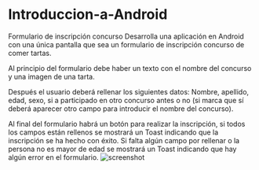 # Introduccion-a-Android
Formulario de inscripción concurso
Desarrolla una aplicación en Android con una única pantalla que sea un formulario de inscripción concurso de comer tartas.

Al principio del formulario debe haber un texto con el nombre del concurso y una imagen de una tarta.

Después el usuario deberá rellenar los siguientes datos: Nombre, apellido, edad, sexo, si a participado en otro concurso antes o no (si marca que sí deberá aparecer otro campo para introducir el nombre del concurso).

Al final del formulario habrá un botón para realizar la inscripción, si todos los campos están rellenos se mostrará un Toast indicando que la inscripción se ha hecho con éxito. Si falta algún campo por rellenar o la persona no es mayor de edad se mostrará un Toast indicando que hay algún error en el formulario.
![screenshot](https://user-images.githubusercontent.com/91912284/142741876-61fd230e-a610-41b7-b5d5-50a747fb2b38.png)
